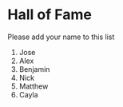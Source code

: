 # Hall of Fame
Please add your name to this list

1. Jose
2. Alex
3. Benjamin
4. Nick
5. Matthew
6. Cayla

